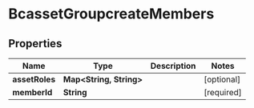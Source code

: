 # BcassetGroupcreateMembers

## Properties
Name | Type | Description | Notes
------------ | ------------- | ------------- | -------------
**assetRoles** | **Map&lt;String, String&gt;** |  |  [optional]
**memberId** | **String** |  |[required]  

